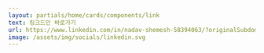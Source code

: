 ```yaml
---
layout: partials/home/cards/components/link
text: 링크드인 바로가기
url: https://www.linkedin.com/in/nadav-shemesh-58394063/?originalSubdomain=il
image: /assets/img/socials/linkedin.svg
---
```

